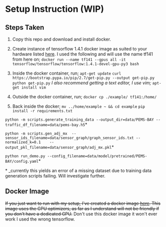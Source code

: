 # Setup Instruction (WIP)
## Steps Taken
1. Copy this repo and download and install docker.
2. Create instance of tensorflow 1.4.1 docker image as suited to your hardware listed [here](https://hub.docker.com/r/tensorflow/tensorflow/tags/?page=1&name=1.3.0 "here"). I used the following and will use the name tf141 from here on;
`docker run --name tf141 --gpus all -it tensorflow/tensorflow/tensorflow:1.4.1-devel-gpu-py3 bash`

3. Inside the docker container, run;
`apt-get update`
`curl https://bootstrap.pypa.io/pip/2.7/get-pip.py --output get-pip.py`
`python get-pip.py`
	_I also recommend getting a text editor, I use vim;_
	`apt-get install vim`

4. Outside the docker container, run;
`docker cp ./example/ tf141:/home/`

5. Back inside the docker;
`mv ../home/example ~ && cd example`
`pip install -r requirements.txt`

`python -m scripts.generate_training_data --output_dir=data/PEMS-BAY --traffic_df_filename=data/pems-bay.h5`*

`python -m scripts.gen_adj_mx  --sensor_ids_filename=data/sensor_graph/graph_sensor_ids.txt --normalized_k=0.1    --output_pkl_filename=data/sensor_graph/adj_mx.pkl`*

`python run_demo.py --config_filename=data/model/pretrained/PEMS-BAY/config.yaml`*

\* _currently this yields an error of a missing dataset due to training data generation scripts failing. Will investigate further.

## Docker Image
~~If you just want to run with my setup, I've created a docker image [here](https://hub.docker.com/layers/175787563/tynt7/trafficflow-tf-1.3.0/latest/images/sha256-4433674720e966488fa85419e4c98cc761372a706862801b5140f638b12cb036?context=repo "here"). This image uses the GPU optimizers, as far as I understand will not be friendly if you don't have a dedicated GPU.~~
Don't use this docker image it won't ever work I used the wrong tensorflow.
